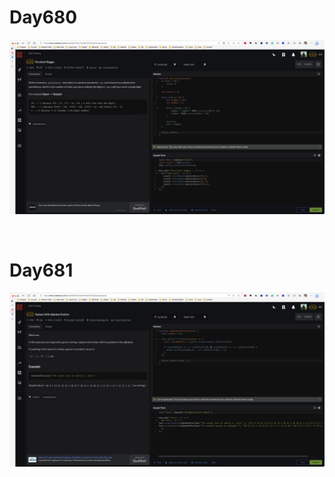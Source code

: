 # Day680

![day680](2306img.assets/day680.png)

&nbsp;

# Day681

![day681](2306img.assets/day681.png)